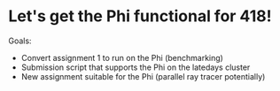 Let's get the Phi functional for 418!
===

Goals:
- Convert assignment 1 to run on the Phi (benchmarking)
- Submission script that supports the Phi on the latedays cluster
- New assignment suitable for the Phi (parallel ray tracer potentially)
